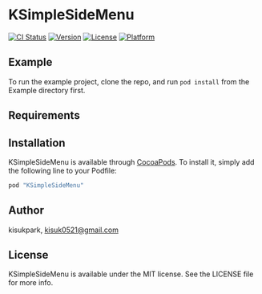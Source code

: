 # KSimpleSideMenu

[![CI Status](http://img.shields.io/travis/kisukpark/KSimpleSideMenu.svg?style=flat)](https://travis-ci.org/KisukPark/KSimpleSideMenu)
[![Version](https://img.shields.io/cocoapods/v/KSimpleSideMenu.svg?style=flat)](http://cocoapods.org/pods/KSimpleSideMenu)
[![License](https://img.shields.io/cocoapods/l/KSimpleSideMenu.svg?style=flat)](http://cocoapods.org/pods/KSimpleSideMenu)
[![Platform](https://img.shields.io/cocoapods/p/KSimpleSideMenu.svg?style=flat)](http://cocoapods.org/pods/KSimpleSideMenu)

## Example

To run the example project, clone the repo, and run `pod install` from the Example directory first.

## Requirements

## Installation

KSimpleSideMenu is available through [CocoaPods](http://cocoapods.org). To install
it, simply add the following line to your Podfile:

```ruby
pod "KSimpleSideMenu"
```

## Author

kisukpark, kisuk0521@gmail.com

## License

KSimpleSideMenu is available under the MIT license. See the LICENSE file for more info.
